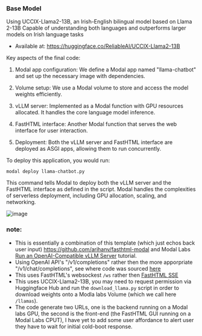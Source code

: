 ### Base Model

Using UCCIX-Llama2-13B, an Irish-English bilingual model based on Llama 2-13B
Capable of understanding both languages and outperforms larger models on Irish language tasks

- Available at: https://huggingface.co/ReliableAI/UCCIX-Llama2-13B

Key aspects of the final code:

1. Modal app configuration: We define a Modal app named "llama-chatbot" and set up the necessary image with dependencies.

2. Volume setup: We use a Modal volume to store and access the model weights efficiently.

3. vLLM server: Implemented as a Modal function with GPU resources allocated. It handles the core language model inference.

4. FastHTML interface: Another Modal function that serves the web interface for user interaction.

5. Deployment: Both the vLLM server and FastHTML interface are deployed as ASGI apps, allowing them to run concurrently.

To deploy this application, you would run:

```
modal deploy llama-chatbot.py
```

This command tells Modal to deploy both the vLLM server and the FastHTML interface as defined in the script. Modal handles the complexities of serverless deployment, including GPU allocation, scaling, and networking.

![image](https://github.com/user-attachments/assets/3117196d-8ed4-412a-9e77-3f929ea6f843)


### note:
- This is essentially a combination of this template (which just echos back user input) https://github.com/arihanv/fasthtml-modal and Modal Labs [Run an OpenAI-Compatible vLLM Server](https://github.com/modal-labs/modal-examples/blob/main/06_gpu_and_ml/llm-serving/vllm_inference.py) tutorial. 
- Using OpenAI API's  "/v1/completions" rather then the more apporpriate "/v1/chat/completions", see where code was sourced [here]( https://github.com/vllm-project/vllm/blob/507ef787d85dec24490069ffceacbd6b161f4f72/vllm/entrypoints/openai/api_server.py#L235C1-L247C1)
- This uses FastHTML's websockest `/ws` rather then [FastHTML SSE](https://github.com/AnswerDotAI/fasthtml-example/blob/main/04_sse/sse_rand_scroll.py)
- This uses UCCIX-Llama2-13B, you may need to request permission via Huggingface Hub and run the `download_llama.py` script in order to download weights onto a Modla labs Volume (which we call here `/llamas`).
- The code generate two URLs, one is the backend running on a Modal labs GPU, the second is the front-end (the FastHTML GUI running on a Modal Labs CPUT), I have yet to add some user affordance to alert user they have to wait for initial cold-boot response. 

